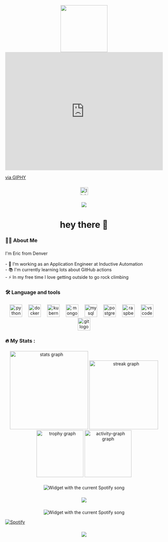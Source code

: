 <div align="center">
  <img height="150" src="https://giphy.com/gifs/code-404-javascript-Lny6Rw04nsOOc"  />
</div>

<div style="width:100%;height:0;padding-bottom:75%;position:relative;"><iframe src="https://giphy.com/embed/Lny6Rw04nsOOc" width="100%" height="100%" style="position:absolute" frameBorder="0" class="giphy-embed" allowFullScreen></iframe></div><p><a href="https://giphy.com/gifs/code-404-javascript-Lny6Rw04nsOOc">via GIPHY</a></p>

###

<div align="center">
  <a href="https://www.linkedin.com/in/etknorr" target="_blank">
    <img src="https://img.shields.io/static/v1?message=LinkedIn&logo=linkedin&label=&color=0077B5&logoColor=white&labelColor=&style=for-the-badge" height="25" alt="linkedin logo"  />
  </a>
</div>

###

<div align="center">
  <img src="https://visitor-badge.laobi.icu/badge?page_id=ia-eknorr.ia-eknorr&"  />
</div>

###

<h1 align="center">hey there 👋</h1>

###

<h3 align="left">👩‍💻  About Me</h3>

###

<p align="left">I'm Eric from Denver<br><br>- 🔭 I’m working as an Application Engineer at Inductive Automation<br>- 📚 I'm currently learning lots about GitHub actions<br>- ⚡ In my free time I love getting outside to go rock climbing</p>

###

<h3 align="left">🛠 Language and tools</h3>

###

<div align="center">
  <img src="https://cdn.jsdelivr.net/gh/devicons/devicon/icons/python/python-original.svg" height="40" alt="python logo"  />
  <img width="12" />
  <img src="https://cdn.jsdelivr.net/gh/devicons/devicon/icons/docker/docker-original.svg" height="40" alt="docker logo"  />
  <img width="12" />
  <img src="https://cdn.jsdelivr.net/gh/devicons/devicon/icons/kubernetes/kubernetes-plain.svg" height="40" alt="kubernetes logo"  />
  <img width="12" />
  <img src="https://cdn.jsdelivr.net/gh/devicons/devicon/icons/mongodb/mongodb-original.svg" height="40" alt="mongodb logo"  />
  <img width="12" />
  <img src="https://cdn.jsdelivr.net/gh/devicons/devicon/icons/mysql/mysql-original.svg" height="40" alt="mysql logo"  />
  <img width="12" />
  <img src="https://cdn.jsdelivr.net/gh/devicons/devicon/icons/postgresql/postgresql-original.svg" height="40" alt="postgresql logo"  />
  <img width="12" />
  <img src="https://cdn.jsdelivr.net/gh/devicons/devicon/icons/raspberrypi/raspberrypi-original.svg" height="40" alt="raspberrypi logo"  />
  <img width="12" />
  <img src="https://cdn.jsdelivr.net/gh/devicons/devicon/icons/vscode/vscode-original.svg" height="40" alt="vscode logo"  />
  <img width="12" />
  <img src="https://cdn.jsdelivr.net/gh/devicons/devicon/icons/git/git-original.svg" height="40" alt="git logo"  />
</div>

###

<h3 align="left">🔥   My Stats :</h3>

###

<div align="center">
  <img src="https://github-readme-stats.vercel.app/api?username=ia-eknorr&hide_title=false&hide_rank=false&show_icons=true&include_all_commits=true&count_private=true&disable_animations=false&theme=dark&locale=en&hide_border=false&order=1" height="250" alt="stats graph"  />
  <img src="https://streak-stats.demolab.com?user=ia-eknorr&locale=en&mode=daily&theme=dark&hide_border=false&border_radius=5&order=3" height="220" alt="streak graph"  />
  <img src="https://github-profile-trophy.vercel.app?username=ia-eknorr&" height="150" alt="trophy graph"  />
  <img src="https://github-readme-activity-graph.vercel.app/graph?username=ia-eknorr&area=true" height="150" alt="activity-graph graph"  />
</div>

###

<div align="center">
  <img src="https://novatorem-two-gamma.vercel.app/?" alt="Widget with the current Spotify song"  />
</div>

###

<div align="center">
  <img src="https://visitor-badge.laobi.icu/badge?page_id=ia-eknorr.ia-eknorr&"  />
</div>

###

<div align="center">
  <img src="https://novatorem-two-gamma.vercel.app/api/spotify" alt="Widget with the current Spotify song"  />
</div>

[![Spotify](https://novatorem-two-gamma.vercel.app/api/spotify)](https://open.spotify.com/user/etknorr)

###

<div align="center">
  <img src="https://visitor-badge.laobi.icu/badge?page_id=ia-eknorr.ia-eknorr&"  />
</div>

###
